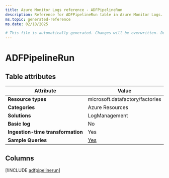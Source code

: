 ```yaml
---
title: Azure Monitor Logs reference - ADFPipelineRun
description: Reference for ADFPipelineRun table in Azure Monitor Logs.
ms.topic: generated-reference
ms.date: 02/18/2025

# This file is automatically generated. Changes will be overwritten. Do not change this file directly.
---
```


# ADFPipelineRun




## Table attributes

|Attribute|Value|
|---|---|
|**Resource types**|microsoft.datafactory/factories|
|**Categories**|Azure Resources|
|**Solutions**| LogManagement|
|**Basic log**|No|
|**Ingestion-time transformation**|Yes|
|**Sample Queries**|[Yes](/azure/azure-monitor/reference/queries/adfpipelinerun)|



## Columns
  
[!INCLUDE [adfpipelinerun](~/reusable-content/ce-skilling/azure/includes/azure-monitor/reference/tables/adfpipelinerun-include.md)]
